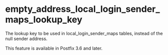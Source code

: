# empty_address_local_login_sender_maps_lookup_key 


The lookup key to be used in local_login_sender_maps tables, instead
of the null sender address.


 This feature is available in Postfix 3.6 and later. 


